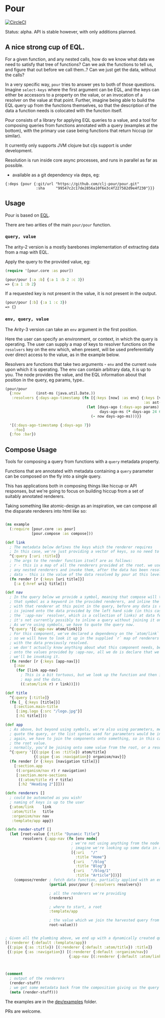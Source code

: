 # Pour

[![CircleCI](https://circleci.com/gh/clj-pour/pour.svg?style=svg)](https://circleci.com/gh/clj-pour/pour)

Status: alpha. API is stable however, with only additions planned.


## A nice strong cup of EQL.

For a given function, and any nested calls, how do we know what data we need to satisfy that tree of functions? Can we ask the functions to tell us, and figure that out before we call them..? Can we just get the data, without the calls?

In a very specific way, `pour` tries to answer yes to both of those questions. Imagine `select-keys` where the first argument can be EQL, and the keys can either be accessors to a property on the value, or an invocation of a resolver on the value at that point. Further, imagine being able to build the EQL query up from the functions themselves, so that the description of the data a function needs is colocated with the function itself.

Pour consists of a library for applying EQL queries to a value, and a tool for composing queries from functions annotated with a query (examples at the bottom), with the primary use case being functions that return hiccup (or similar).

It currently only supports JVM clojure but cljs support is under development.

Resolution is run inside core async processes, and runs in parallel as far as possible.


- available as a git dependency via deps, eg:

```
{:deps {pour {:git/url "https://github.com/clj-pour/pour.git"
              :sha     "99547c2c17de2856a10f6e3c4f227582d9e4f230"}}}
```

## Usage

Pour is based on [EQL](https://github.com/edn-query-language/eql).

There are two arities of the main `pour/pour` function.

### `query, value`

The arity-2 version is a mostly barebones implementation of extracting data from a map with EQL.

Apply the query to the provided value, eg:

```clojure
(require '[pour.core :as pour])

(pour/pour [:a :b] {:a 1 :b 2 :c 3})
=> {:a 1 :b 2}
```

If a requested key is not present in the value, it is not present in the output.

```clojure
(pour/pour [:b] {:a 1 :c 3})
=> {}
```

### `env, query, value`

The Arity-3 version can take an `env` argument in the first position.

Here the user can specify an environment, or context, in which the query is operating.
The user can supply a map of keys to resolver functions on the `resolvers` key on the env which, when present, will be used preferentially over direct access to the value,
as in the example below.

Resolvers are functions that take two arguments - `env` and the current `node` upon which it is operating.
The env can contain arbitrary data, it is up to you. The node provides the value, and the EQL information about that
position in the query, eg params, type..

```clojure
(pour/pour
  {:now       (inst-ms (java.util.Date.))
   :resolvers {:days-ago-timestamp (fn [{:keys [now] :as env} {:keys [value params]
                                                               :as ast-node}]
                                     (let [days-ago (:days-ago params)
                                           days-ago-ms (* days-ago 24 60 60 1000)]
                                       (- now days-ago-ms)))}}

  '[(:days-ago-timestamp {:days-ago 7})
    :foo]
  {:foo :bar})
```


## Compose Usage

Tools for composing a query from functions with a `query` metadata property.

Functions that are annotated with metadata containing a `query` parameter can be composed on the fly into a single query.

This has applications both in composing things like hiccup or API responses, but we're going to focus on building hiccup
from a set of suitably annotated renderers.

Taking something like atomic-design as an inspiration, we can compose all the disparate renderers into html like so:

```clojure

(ns example
  (:require [pour.core :as pour]
            [pour.compose :as compose]))

(def link
  ; The metadata below defines the keys which the renderer requires
  ; In this case, we're just providing a vector of keys, so no need to quote the query
  ^{:query [:uri :title]}
  ; The args to the render function itself are as follows:
  ; r - this is a map of all the renderers provided at the root. we use this to lookup
  ; any nested renderers and invoke them, after the data has been resolved
  ; data - this is the value of the data resolved by pour at this level.
  (fn render [r {:keys [uri title]}]
    [:a {:href uri} title]))

(def nav
  ; In the query below we provide a symbol, meaning that compose will try to look up
  ; that symbol as a keyword in the provided renderers, and inline the query associated
  ; with that renderer at this point in the query, before any data is resolved. That query
  ; is joined onto the data provided by the left hand side (in this case, the data provided by
  ; the `:app-nav` resolver, which is a collection of links) at data fetch time.
  ; it's not currently possibly to inline a query without joining it on something.
  ; As we're using symbols, we have to quote the query now.
  ^{:query '[{:app-nav atom/link}]}
  ; For this component, we've declared a dependency on the `atom/link` component above,
  ; so we will have to look it up in the supplied `r` map of renderers to invoke it
  ; with the data previously resolved.
  ; we don't actually know anything about what this component needs, beyond that we're joining
  ; onto the values provided by :app-nav, all we do is declare that we're using this, and that
  ; we'll be invoking it.
  (fn render [r {:keys [app-nav]}]
    [:nav
     (for [link app-nav]
       ; This is a bit tortuous, but we look up the function and then invoke it with the renderers
       ; map and the data.
       ((:atom/link r) r link))]))

(def title
  ^{:query [:title]}
  (fn [_ {:keys [title]}]
    [:section.main-title
     [:img.logo {:src "/logo.jpg"}]
     [:h1 title]]))

(def app
  ; As above, but beyond using symbols, we're also using parameters, meaning that again we have to
  ; quote the query, or the list syntax used for parameters would be interpreted as a function call
  ; again, we have to join the components onto something, so in this case we're just passing through
  ; the root value.
  ; normally, you'd be joining onto some value from the root, or a resolver of some sort.
  ^{:query '[{(:pipe {:as :title}) atom/title}
             {(:pipe {:as :navigation}) organism/nav}]}
  (fn render [r {:keys [navigation title]}]
    [:section.app
     ((:organism/nav r) r navigation)
     [:section.more-sections
      ((:atom/title r) r title)
      [:h2 "Heading 2"]]]))

(defn renderers []
  ; could be automated as you wish!
  ; naming of keys is up to the user
  {:atom/link    link
   :atom/title   title
   :organism/nav nav
   :template/app app})

(defn render-stuff []
  (let [root-value {:title "Dynamic Title"}
        resolvers {:app-nav (fn [env node]
                              ; we're not using anything from the node or env here
                              ; imagine we're looking up some data in a db, for example.
                              [{:uri   "/"
                                :title "Home"}
                               {:uri   "/blog"
                                :title "Blog"}
                               {:uri   "/blog/1"
                                :title "Article"}])}]
    (compose/render ; fetch data function, partially applied with an environment
                    (partial pour/pour {:resolvers resolvers})

                    ; all the renderers we're providing
                    (renderers)

                    ; where to start, a root
                    :template/app

                    ; the value which we join the harvested query from the root above
                    root-value)))


; Given all the plumbing above, we end up with a dynamically created query something like this:
[(:renderer {:default :template/app})
 {(:pipe {:as :title}) [(:renderer {:default :atom/title}) :title]}
 {(:pipe {:as :navigation}) [(:renderer {:default :organism/nav})
                             {:app-nav [(:renderer {:default :atom/link}) :uri :title]}]}]



(comment
  ; output of the renderers
  (render-stuff)
  ; we get some metadata back from the composition giving us the query and which renderer we invoked
  (meta (render-stuff)))


```

The examples are in the [dev/examples](https://github.com/clj-pour/pour/blob/master/dev/examples.clj) folder.

PRs are welcome.
